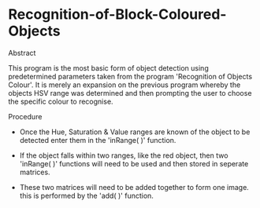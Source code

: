# Recognition-of-Block-Coloured-Objects

Abstract

This program is the most basic form of object detection using predetermined parameters taken from the program 'Recognition of Objects Colour'. It is merely an expansion on the previous program whereby the objects HSV range was determined and then prompting the user to choose the specific colour to recognise.

Procedure

- Once the Hue, Saturation & Value ranges are known of the object to be detected enter them in the 'inRange(   )' function.

- If the object falls within two ranges, like the red object, then two 'inRange(   )' functions will need to be used and then stored in seperate matrices.

- These two matrices will need to be added together to form one image. this is performed by the 'add(   )' function.


